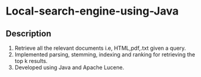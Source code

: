 # Local-search-engine-using-Java

## Description
1. Retrieve  all the relevant documents i.e, HTML,pdf,.txt given a query.
2. Implemented parsing, stemming, indexing and ranking for retrieving the top k results. 
3. Developed using Java and Apache Lucene. 
